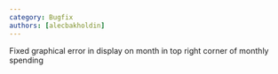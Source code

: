 ```yaml
---
category: Bugfix
authors: [alecbakholdin]
---
```


Fixed graphical error in display on month in top right corner of monthly spending
